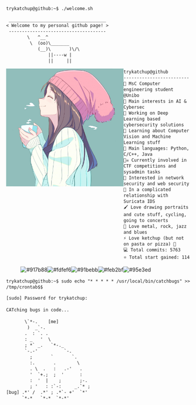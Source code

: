 ```console
trykatchup@github:~$ ./welcome.sh
```

```
 _____________________________________
< Welcome to my personal github page! >
 ------------------------------------- 
        \   ^__^
         \  (oo)\_______
            (__)\       )\/\
                ||----w |
                ||     ||
```

<img align="left" src="https://github.com/TryKatChup/TryKatChup/blob/main/cropped.jpg" alt="Unfortunately I didn't find the author of the pic, feel to open a pull request if found" width="320" /> 

```
trykatchup@github
-------------------------
🏫 MsC Computer engineering student @Unibo
🔎 Main interests in AI & Cybersec
🔭 Working on Deep Learning based cybersecurity solutions
🌱 Learning about Computer Vision and Machine Learning stuff
🌟 Main languages: Python, C/C++, Java 
🏴‍☠️ Currently involved in CTF competitions and sysadmin tasks
🚩 Interested in network security and web security
💖 In a complicated relationship with Suricata IDS
🖌️ Love drawing portraits and cute stuff, cycling, going to concerts
🎵 Love metal, rock, jazz and blues
⚡ Love ketchup (but not on pasta or pizza) 🍅
💻 Total commits: 5763
⭐ Total start gained: 114
```

<p align="left">
  &nbsp; &nbsp; &nbsp; &nbsp; &nbsp;
  <img alt="#917b88" src="https://via.placeholder.com/15/917b88/000000?text=+" width="25" height="20" /><img alt="#fdfef6" src="https://via.placeholder.com/15/fdfef6/000000?text=+" width="25" height="20" /><img alt="#91bebb" src="https://via.placeholder.com/15/91bebb/000000?text=+" width="25" height="20" /><img alt="#feb2bf" src="https://via.placeholder.com/15/feb2bf/000000?text=+" width="25" height="20" /><img alt="#95e3ed" src="https://via.placeholder.com/15/95e3ed/000000?text=+" width="25" height="20" />
</p>

```console
trykatchup@github:~$ sudo echo "* * * * * /usr/local/bin/catchbugs" >> /tmp/crontab$$
```

```
[sudo] Password for trykatchup:

CATching bugs in code...
                              
       \`*-.    [me]              
        )  _`-.                 
       .  : `. .                
       : _   '  \               
       ; *` _.   `*-._          
       `-.-'          `-.       
         ;       `       `.     
         :.       .        \    
         . \  .   :   .-'   .   
         '  `+.;  ;  '      :   
         :  '  |    ;       ;-. 
         ; '   : :`-:     _.`* ;
[bug] .*' /  .*' ; .*`- +'  `*' 
      `*-*   `*-*  `*-*'
```
